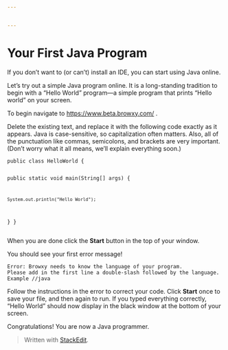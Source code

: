 ```yaml
---


---
```


<h1 id="your-first-java-program">Your First Java Program</h1>
<p>If you don’t want to (or can’t) install an IDE, you can start using Java online.</p>
<p>Let’s try out a simple Java program online. It is a long-standing tradition to begin with a “Hello World” program—a simple program that prints “Hello world” on your screen.</p>
<p>To begin navigate to <a href="https://www.beta.browxy.com/">https://www.beta.browxy.com/</a> .</p>
<p>Delete the existing text, and replace it with the following code exactly as it appears. Java is case-sensitive, so capitalization often matters. Also, all of the punctuation like commas, semicolons, and brackets are very important. (Don’t worry what it all means, we’ll explain everything soon.)</p>
<pre><code>public class HelloWorld {

  public static void main(String[] args) {
  
    System.out.println("Hello World");
    
  }
}
</code></pre>
<p>When you are done click the <strong>Start</strong> button in the top of your window.</p>
<p>You should see your first error message!</p>
<pre><code>Error: Browxy needs to know the language of your program. 
Please add in the first line a double-slash followed by the language. 
Example //java
</code></pre>
<p>Follow the instructions in the error to correct your code. Click <strong>Start</strong> once to save your file, and then again to run.  If you typed everything correctly, “Hello World” should now display in the black window at the bottom of your screen.</p>
<p>Congratulations! You are now a Java programmer.</p>
<blockquote>
<p>Written with <a href="https://stackedit.io/">StackEdit</a>.</p>
</blockquote>

